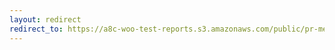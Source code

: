 ```yaml
---
layout: redirect
redirect_to: https://a8c-woo-test-reports.s3.amazonaws.com/public/pr-merge/41581/e2e/index.html
---
```

